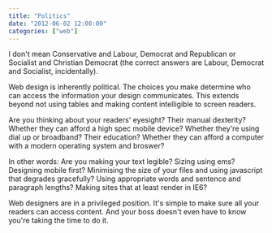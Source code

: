 ```yaml
---
title: "Politics"
date: "2012-06-02 12:00:00"
categories: ["web"]
---
```



I don't mean Conservative and Labour, Democrat and Republican or Socialist and Christian Democrat (the correct answers are Labour, Democrat and Socialist, incidentally).

Web design is inherently political. The choices you make determine who can access the information your design communicates. This extends beyond not using tables and making content intelligible to screen readers.

Are you thinking about your readers' eyesight? Their manual dexterity? Whether they can afford a high spec mobile device? Whether they're using dial up or broadband? Their education? Whether they can afford a computer with a modern operating system and broswer?

In other words: Are you making your text legible? Sizing using ems? Designing mobile first? Minimising the size of your files and using javascript that degrades gracefully? Using appropriate words and sentence and paragraph lengths? Making sites that at least render in IE6?

Web designers are in a privileged position. It's simple to make sure all your readers can access content. And your boss doesn't even have to know you're taking the time to do it.

